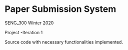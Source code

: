 # Paper Submission System
SENG_300 Winter 2020

Project
-Iteration 1

Source code with necessary functionalities implemented.
